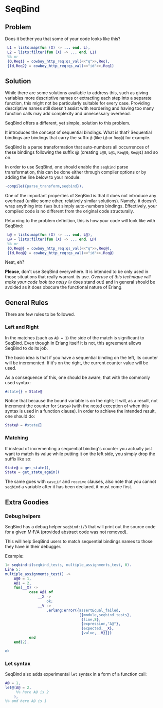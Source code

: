 SeqBind
=======

Problem
-------

Does it bother you that some of your code looks like this?

```erlang
 L1 = lists:map(fun (X) -> ... end, L),
 L2 = lists:filter(fun (X) -> ... end, L1)
 %% or
 {Q,Req1} = cowboy_http_req:qs_val(<<"q">>,Req),
 {Id,Req2} = cowboy_http_req:qs_val(<<"id">>,Req1)
```

Solution
--------

While there are some solutions available to address this, such as giving variables more descriptive names or extracting each step into a separate function, this might not be particularly  suitable for every case. Providing descriptive names still doesn't assist with reordering and having too many function calls may add complexity and unnecessary overhead.

SeqBind offers a different, yet simple, solution to this problem.

It introduces the concept of sequential bindings. What is that? Sequential bindings are bindings that carry the suffix `@` (like `L@` or `Req@`) for example.

SeqBind is a parse transformation that auto-numbers all occurrences of these bindings following the suffix @ (creating `L@0`, `L@1`, `Req@0`, `Req@1`) and so on.

In order to use SeqBind, one should enable the `seqbind` parse transformation, this can be done either through compiler options or by adding the line below to your module:

```erlang
-compile({parse_transform,seqbind}).
```

One of the important properties of SeqBind is that it does not introduce any overhead (unlike some other, relatively similar solutions). Namely, it doesn't wrap anything into `fun`s but simply auto-numbers bindings. Effectively, your compiled code is no different from the original code structurally.

Returning to the problem definition, this is how your code will look like with SeqBind:

```erlang
 L@ = lists:map(fun (X) -> ... end, L@),
 L@ = lists:filter(fun (X) -> ... end, L@)
 %% or
 {Q,Req@} = cowboy_http_req:qs_val(<<"q">>,Req@),
 {Id,Req@} = cowboy_http_req:qs_val(<<"id">>,Req@)
```

Neat, eh?

__Please__, don't use SeqBind everywhere. It is intended to be only used in those situations that really warrant its use. _Overuse of this technique will make your code look too noisy_ (`@` does stand out) and in general should be avoided as it does obscure the functional nature of Erlang.

General Rules
---

There are few rules to be followed.

### Left and Right


In the matches (such as `A@ = 1`) the side of the match is significant to SeqBind. Even though in Erlang itself it is not, this agreement allows SeqBind to do its job.

The basic idea is that if you have a sequential binding on the left, its counter will be incremented. If it's on the right, the current counter value will be used.

As a consequence of this, one should be aware, that with the commonly used syntax:

```erlang
#state{} = State@
```

Notice that because the bound variable is on the right; it will, as a result, not increment the counter for `State@` (with the noted exception of when this syntax is used in a function clause). In order to achieve the intended result, one should do:

```erlang
State@ = #state{}
```

### Matching

If instead of incrementing a sequential binding's counter you actually just want to match its value while putting it on the left side, you simply drop the suffix like so:


```erlang
State@ = get_state(),
State = get_state_again()
```

The same goes with `case`,`if` and `receive` clauses, also note that you cannot `seqbind` a variable after it has been declared, it must come first.

Extra Goodies
-------------

### Debug helpers

SeqBind has a debug helper `seqbind:i/3` that will print out the source code for a given M:F/A (provided abstract code was not removed). 

This will help SeqBind users to match sequential bindings names to those they have in their debugger.

Example:


```erlang
1> seqbind:i(seqbind_tests, multiple_assignments_test, 0).
Line 5:
multiple_assignments_test() ->
    A@0 = 1,
    A@1 = 2,
    fun(__X) ->
           case A@1 of
               __X ->
                   ok;
               __V ->
                   .erlang:error({assertEqual_failed,
                                  [{module,seqbind_tests},
                                   {line,8},
                                   {expression,"A@"},
                                   {expected,__X},
                                   {value,__V}]})
           end
    end(2).

ok
```

### Let syntax

SeqBind also adds experimental `let` syntax in a form of a function call:

```erlang
A@ = 1,
let@(A@ = 2,
     %% here A@ is 2
    ),
%% and here A@ is 1
```